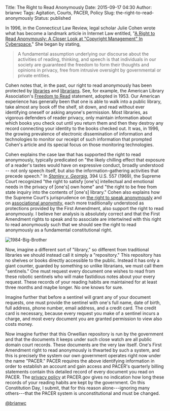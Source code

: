 Title: The Right to Read Anonymously
Date: 2015-09-17 04:30
Author: brianwc
Tags: Agitation, Courts, PACER, Policy
Slug: the-right-to-read-anonymously
Status: published

In 1996, in the Connecticut Law Review, legal scholar Julie Cohen wrote
what has become a landmark article in Internet Law entitled, "[A Right
to Read Anonymously: A Closer Look at "Copyright Management" In
Cyberspace.](http://ssrn.com/abstract=17990)" She began by stating,

> A fundamental assumption underlying our discourse about the activities
> of reading, thinking, and speech is that individuals in our society
> are guaranteed the freedom to form their thoughts and opinions in
> privacy, free from intrusive oversight by governmental or private
> entities.

Cohen notes that, in the past, our right to read anonymously has been
protected by
[libraries](https://www.eff.org/deeplinks/2015/09/library-suspends-tor-node-after-dhs-intimidation)
and [librarians](https://libraryfreedomproject.org/torexits/). See, for
example, the American Library Association's [Freedom to
Read](http://www.ala.org/advocacy/intfreedom/statementspols/freedomreadstatement)
statement, adopted in 1953. Our American experience has generally been
that one is able to walk into a public library, take almost any book off
the shelf, sit down, and read without ever identifying oneself or asking
anyone's permission. Most libraries, as vigorous defenders of reader
privacy, only maintain information about which books you check out until
you return them and then they destroy any record connecting your
identity to the books checked out. It was, in 1996, the growing
prevalence of electronic dissemination of information and technologies
to monitor our receipt of such information that prompted Cohen's article
and its special focus on those monitoring technologies.

Cohen explains the case law that has supported the right to read
anonymously, typically predicated on "the likely chilling effect that
exposure of a reader's tastes would have on expressive conduct, broadly
understood -- not only speech itself, but also the
information-gathering activities that precede speech." In *[Stanley v.
Georgia](https://www.courtlistener.com/opinion/107898/stanley-v-georgia/)*,
394 U.S. 557 (1969), the Supreme Court recognized "the right to
satisfy [one's] intellectual and emotional needs in the privacy of
[one's] own home" and "the right to be free from state inquiry into
the contents of [one's] library." Cohen also explains how the Supreme
Court's jurisprudence on [the right to speak
anonymously](https://www.courtlistener.com/opinion/117921/mcintyre-v-ohio-elections-commn/)
and on [associational
anonymity](https://www.courtlistener.com/opinion/105746/naacp-v-alabama-ex-rel-patterson/),
each more traditionally understood as protections provided by the First
Amendment, also support the right to read anonymously. I believe her
analysis is absolutely correct and that the First Amendment rights to
speak and to associate are intertwined with this right to read
anonymously such that we should see the right to read anonymously as a
fundamental constitutional right.

<div class="left-image">
    <img src="{filename}/images/1984-Big-Brother.jpg"
         alt="1984-Big-Brother"/>
</div>

Now, imagine a different sort of "library," so different from traditional
libraries we should instead call it simply a "repository." This
repository has no shelves or books directly accessible to the public.
Instead it has only a giant counter, guarded by something so unlike
librarians, we must call them "sentinels." One must request every
document one wishes to read from these robotic sentinels who will make
fastidious notes about your every request. These records of your reading
habits are maintained for at least three months and maybe longer. No one
knows for sure.

Imagine further that before a sentinel will grant any of your document
requests, one must provide the sentinel with one's full name, date of
birth, full address, phone number, email address, and a credit card. The
credit card is necessary, because every request you make of a sentinel
incurs a charge, and most every document you are granted permission to
view also costs money.

Now imagine further that this Orwellian repository is run by the
government and that the documents it keeps under such close watch are
all public domain court records. These documents are the very law
itself. One's First Amendment right to read anonymously is thwarted by
such a system, and this is precisely the system our own government
operates right now under the name "PACER." PACER requires the above
identifying information in order to establish an account and gain access
and PACER's quarterly billing statements contain this detailed record of
every document you read on PACER. The [privacy
policy](https://www.pacer.gov/privacy.html) at PACER.gov gives no
indication how long these records of your reading habits are kept by the
government. On this Constitution Day, I submit, that for this reason
alone---ignoring many others---that the PACER system is unconstitutional
and must be changed.

[@brianwc](http://twitter.com/brianwc)

